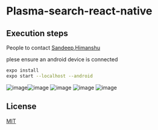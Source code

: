 # Plasma-search-react-native

## Execution steps

People to contact [Sandeep](https://github.com/samcaspus),[Himanshu](https://github.com/merrcury)


plese ensure an android device is connected

```bash
expo install
expo start --localhost --android
```
![image](https://user-images.githubusercontent.com/19220113/136701339-e600598f-0159-4eae-bfee-500085fa42df.png)![image](https://user-images.githubusercontent.com/19220113/136701361-0f4ddeab-1190-4741-8649-c0637e5c4e24.png) ![image](https://user-images.githubusercontent.com/19220113/136701367-ba9226e3-5da8-42d6-be1b-8766a3605e9d.png) ![image](https://user-images.githubusercontent.com/19220113/136701380-8c79832c-0ebf-4c74-8c93-6cfaf7aa31fa.png) ![image](https://user-images.githubusercontent.com/19220113/136701401-d1744702-fa71-459b-a4ef-b7017700bc1c.png)

## License
[MIT](https://choosealicense.com/licenses/mit/)
